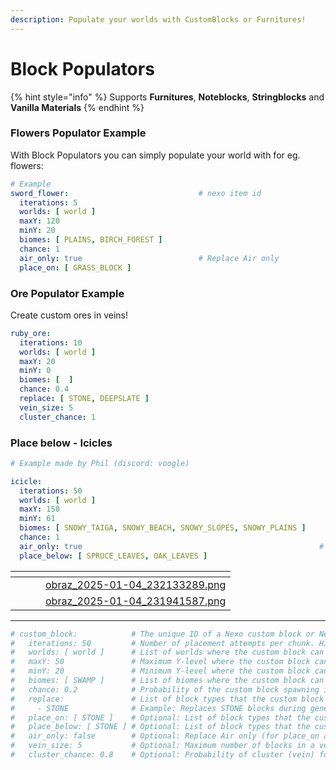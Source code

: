 ```yaml
---
description: Populate your worlds with CustomBlocks or Furnitures!
---
```


# Block Populators



{% hint style="info" %}
Supports **Furnitures**, **Noteblocks**, **Stringblocks** and **Vanilla Materials**
{% endhint %}

### Flowers Populator Example

With Block Populators you can simply populate your world with for eg. flowers:

```yaml
# Example
sword_flower:                             # nexo item id
  iterations: 5
  worlds: [ world ]
  maxY: 120
  minY: 20
  biomes: [ PLAINS, BIRCH_FOREST ]
  chance: 1
  air_only: true                          # Replace Air only
  place_on: [ GRASS_BLOCK ]
```

### Ore Populator Example

Create custom ores in veins!

```yaml
ruby_ore:
  iterations: 10
  worlds: [ world ]
  maxY: 20
  minY: 0
  biomes: [  ]
  chance: 0.4
  replace: [ STONE, DEEPSLATE ]
  vein_size: 5
  cluster_chance: 1
```

### Place below - Icicles

```yaml
# Example made by Phil (discord: voogle)

icicle:
  iterations: 50
  worlds: [ world ]
  maxY: 150
  minY: 61
  biomes: [ SNOWY_TAIGA, SNOWY_BEACH, SNOWY_SLOPES, SNOWY_PLAINS ]
  chance: 1
  air_only: true                                                     # Replace Air only
  place_below: [ SPRUCE_LEAVES, OAK_LEAVES ]
```

<table data-card-size="large" data-view="cards"><thead><tr><th></th><th></th><th></th><th data-hidden data-card-cover data-type="files"></th></tr></thead><tbody><tr><td></td><td></td><td></td><td><a href="../.gitbook/assets/obraz_2025-01-04_232133289.png">obraz_2025-01-04_232133289.png</a></td></tr><tr><td></td><td></td><td></td><td><a href="../.gitbook/assets/obraz_2025-01-04_231941587.png">obraz_2025-01-04_231941587.png</a></td></tr></tbody></table>

***

```yaml
# custom_block:            # The unique ID of a Nexo custom block or Nexo furniture item to be placed.
#   iterations: 50         # Number of placement attempts per chunk. Higher numbers increase the chance of generating the block.
#   worlds: [ world ]      # List of worlds where the custom block can spawn. Example: [ world, world_nether, world_the_end ].
#   maxY: 50               # Maximum Y-level where the custom block can spawn within the chunk.
#   minY: 20               # Minimum Y-level where the custom block can spawn within the chunk.
#   biomes: [ SWAMP ]      # List of biomes where the custom block can spawn. Use an empty list `[]` for all biomes.
#   chance: 0.2            # Probability of the custom block spawning in the chunk. Value ranges from 0.0 (never) to 1.0 (always).
#   replace:               # List of block types that the custom block can replace. Leave empty if not replacing any blocks.
#     - STONE              # Example: Replaces STONE blocks during generation.
#   place_on: [ STONE ]    # Optional: List of block types that the custom block can be placed on. Overrides `replace` if provided.
#   place_below: [ STONE ] # Optional: List of block types that the custom block can be placed below. Overrides `replace` if provided.
#   air_only: false        # Optional: Replace Air only (for place_on and place_below).
#   vein_size: 5           # Optional: Maximum number of blocks in a vein. Set to 0 for single block placement. Default: 0.
#   cluster_chance: 0.8    # Optional: Probability of cluster (vein) formation within the chunk. Defaults to 0.0 for no clustering.

```
